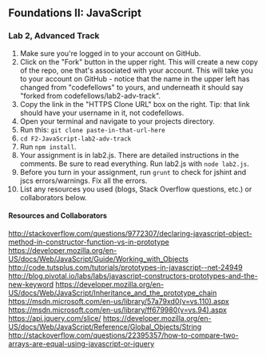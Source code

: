 ## Foundations II: JavaScript

### Lab 2, Advanced Track

1. Make sure you're logged in to your account on GitHub.
2. Click on the "Fork" button in the upper right. This will create a new copy of the repo, one that's associated with your account. This will take you to your account on GitHub - notice that the name in the upper left has changed from "codefellows" to yours, and underneath it should say "forked from codefellows/lab2-adv-track".
3. Copy the link in the "HTTPS Clone URL" box on the right. Tip: that link should have your username in it, not codefellows.
4. Open your terminal and navigate to your projects directory.
5. Run this: `git clone paste-in-that-url-here`
6. `cd F2-JavaScript-lab2-adv-track`
7. Run `npm install`.
8. Your assignment is in lab2.js. There are detailed instructions in the
comments. Be sure to read everything. Run lab2.js with `node lab2.js`.
9. Before you turn in your assignment, run `grunt` to check for jshint and jscs errors/warnings. Fix all the errors.
10. List any resources you used (blogs, Stack Overflow questions, etc.) or collaborators below.


#### Resources and Collaborators
http://stackoverflow.com/questions/9772307/declaring-javascript-object-method-in-constructor-function-vs-in-prototype
https://developer.mozilla.org/en-US/docs/Web/JavaScript/Guide/Working_with_Objects
http://code.tutsplus.com/tutorials/prototypes-in-javascript--net-24949
http://blog.pivotal.io/labs/labs/javascript-constructors-prototypes-and-the-new-keyword
https://developer.mozilla.org/en-US/docs/Web/JavaScript/Inheritance_and_the_prototype_chain
https://msdn.microsoft.com/en-us/library/57a79xd0(v=vs.110).aspx
https://msdn.microsoft.com/en-us/library/ff679980(v=vs.94).aspx
https://api.jquery.com/slice/
https://developer.mozilla.org/en-US/docs/Web/JavaScript/Reference/Global_Objects/String
http://stackoverflow.com/questions/22395357/how-to-compare-two-arrays-are-equal-using-javascript-or-jquery
